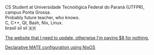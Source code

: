 CS Student at Universidade Tecnológica Federal do Paraná (UTFPR), campus Ponta Grossa. \
Probably future teacher, who knows.\
C, C++, Qt, Bash, Nix, Linux. \
brasil sil sil 🇧🇷

[The website that I need to update, otherwise I'm paying $8 for nothing.](https://www.meou.boo/)

[Declarative MATE configuration using NixOS](https://www.meou.boo/blog/2024-jun-mate-home-manager-config-nix.html)
